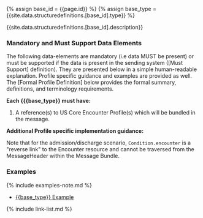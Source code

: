 
{% assign base_id = {{page.id}} %}
{% assign base_type = {{site.data.structuredefinitions.[base_id].type}} %}

{{site.data.structuredefinitions.[base_id].description}}

### Mandatory and Must Support Data Elements

The following data-elements are mandatory (i.e data MUST be present) or must be supported if the data is present in the sending system ([Must Support] definition). They are presented below in a simple human-readable explanation.  Profile specific guidance and examples are provided as well.  The [Formal Profile Definition] below provides the  formal summary, definitions, and  terminology requirements.

**Each {{{base_type}} must have:**

1. A reference(s) to US Core Encounter Profile(s) which will be bundled in the message.

**Additional Profile specific implementation guidance:**

Note that for the admission/discharge scenario, `Condition.encounter` is a "reverse link" to the Encounter resource and cannot be traversed from the MessageHeader within the Message Bundle.

### Examples

{% include examples-note.md %}

- [{{base_type}} Example]({{base_type}}-{{base_id}}-01.html)

{% include link-list.md %}
